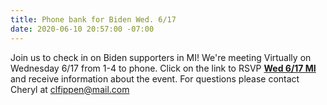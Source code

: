 ```yaml
---
title: Phone bank for Biden Wed. 6/17
date: 2020-06-10 20:57:00 -07:00
---
```


Join us to check in on Biden supporters in MI! 
We're meeting Virtually on Wednesday 6/17 from 1-4 to phone.  Click on the link to RSVP [**Wed 6/17 MI**](https://docs.google.com/forms/d/e/1FAIpQLSdu8vduLhsProBd7fnpQQvmX2jXR3wX8fHwe7dR1_uYccZGCQ/viewform) and receive information about the event. For questions please contact Cheryl at clfippen@mail.com
